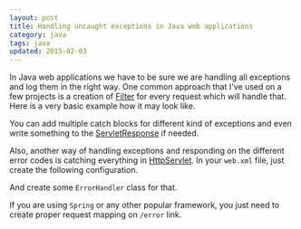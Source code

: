 ```yaml
---
layout: post
title: Handling uncaught exceptions in Java web applications
category: java
tags: java
updated: 2015-02-03
---
```


In Java web applications we have to be sure we are handling all exceptions and log them in the right way. One common approach that I've used on a few projects is a creation of <a href="http://docs.oracle.com/javaee/5/api/javax/servlet/Filter.html">Filter</a> for every request which will handle that. Here is a very basic example how it may look like.
<github-gist gistid="7658a2dd46095c85cf7a"></github-gist>

You can add multiple catch blocks for different kind of exceptions and even write something to the <a href="http://docs.oracle.com/javaee/5/api/javax/servlet/ServletResponse.html">ServletResponse</a> if needed.

Also, another way of handling exceptions and responding on the different error codes is catching everything in <a href="http://docs.oracle.com/javaee/1.3/api/javax/servlet/http/HttpServlet.html">HttpServlet</a>. In your <code>web.xml</code> file, just create the following configuration.
<github-gist gistid="25442fe77b94028bcc0f" file="error-web.xml"></github-gist>

And create some <code>ErrorHandler</code> class for that.
<github-gist gistid="25442fe77b94028bcc0f" file="ErrorHandler.java"></github-gist>

If you are using <code>Spring</code> or any other popular framework, you just need to create proper request mapping on <code>/error</code> link.